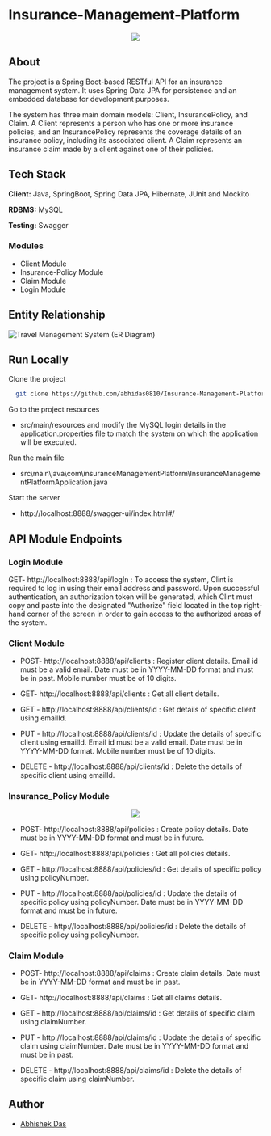 # Insurance-Management-Platform
<p align="center">
  <img src="https://www.linkpicture.com/q/Insurance-Management-Platform-Logo.png"/>
</p>

## About

The project is a Spring Boot-based RESTful API for an insurance management system. It uses Spring Data JPA for persistence and an embedded database for development purposes.

The system has three main domain models: Client, InsurancePolicy, and Claim. A Client represents a person who has one or more insurance policies, and an InsurancePolicy represents the coverage details of an insurance policy, including its associated client. A Claim represents an insurance claim made by a client against one of their policies.

## Tech Stack

**Client:** Java, SpringBoot, Spring Data JPA, Hibernate, JUnit and Mockito

**RDBMS:** MySQL

**Testing:** Swagger


### Modules
- Client Module
- Insurance-Policy Module
-	Claim Module
-	Login Module

##  Entity Relationship

![Travel Management System (ER Diagram)](https://www.linkpicture.com/q/Insurance-Management-Platform-ER-Diagram_2.jpeg)

## Run Locally

Clone the project

```bash
  git clone https://github.com/abhidas0810/Insurance-Management-Platform.git
```

Go to the project resources

-  src/main/resources and modify the MySQL login details in the application.properties file to match the system on which the application will be executed.


Run the main file

- src\main\java\com\insuranceManagementPlatform\InsuranceManagementPlatformApplication.java 

Start the server

 - http://localhost:8888/swagger-ui/index.html#/


## API Module Endpoints

### Login Module

GET- http://localhost:8888/api/logIn : To access the system, Clint is required to log in using their email address and password. Upon successful authentication, an authorization token will be generated, which Clint must copy and paste into the designated "Authorize" field located in the top right-hand corner of the screen in order to gain access to the authorized areas of the system.

### Client Module

* POST- http://localhost:8888/api/clients : Register client details.
Email id must be a valid email.
Date must be in YYYY-MM-DD format and must be in past.
Mobile number must be of 10 digits.

* GET- http://localhost:8888/api/clients : Get all client details.
* GET - http://localhost:8888/api/clients/id : Get details of specific client using emailId.
* PUT - http://localhost:8888/api/clients/id : Update the details of specific client using emailId.
Email id must be a valid email.
Date must be in YYYY-MM-DD format.
Mobile number must be of 10 digits.

* DELETE - http://localhost:8888/api/clients/id : Delete the details of specific client using emailId.

### Insurance_Policy Module

<p align="center">
  <img src="https://www.linkpicture.com/q/1_1_5.png"/>
</p>

* POST- http://localhost:8888/api/policies : Create policy details.
Date must be in YYYY-MM-DD format and must be in future.

* GET- http://localhost:8888/api/policies : Get all policies details.
* GET - http://localhost:8888/api/policies/id : Get details of specific policy using policyNumber.
* PUT - http://localhost:8888/api/policies/id : Update the details of specific policy using policyNumber.
Date must be in YYYY-MM-DD format and must be in future.

* DELETE - http://localhost:8888/api/policies/id : Delete the details of specific policy using policyNumber.

### Claim Module

* POST- http://localhost:8888/api/claims : Create claim details.
Date must be in YYYY-MM-DD format and must be in past.

* GET- http://localhost:8888/api/claims : Get all claims details.
* GET - http://localhost:8888/api/claims/id : Get details of specific claim using claimNumber.
* PUT - http://localhost:8888/api/claims/id : Update the details of specific claim using claimNumber.
Date must be in YYYY-MM-DD format and must be in past.

* DELETE - http://localhost:8888/api/claims/id : Delete the details of specific claim using claimNumber.

<!-- ![Logo](https://i.postimg.cc/kM0tpJKd/p2.png) -->

## Author
- [Abhishek Das](https://github.com/abhidas0810)

